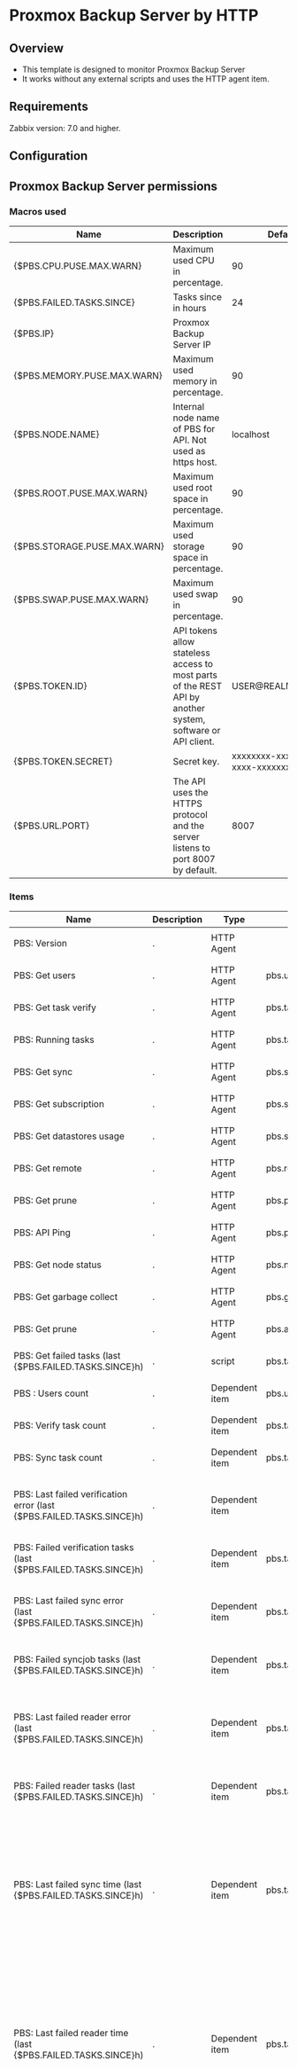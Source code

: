 # Proxmox Backup Server by HTTP

## Overview

- This template is designed to monitor Proxmox Backup Server
- It works without any external scripts and uses the HTTP agent item.

## Requirements

Zabbix version: 7.0 and higher.


## Configuration

## Proxmox Backup Server permissions




### Macros used

|Name|Description|Default|
|----|-----------|-------|
| {$PBS.CPU.PUSE.MAX.WARN} | Maximum used CPU in percentage. | 90 | 
| {$PBS.FAILED.TASKS.SINCE} | Tasks since in hours | 24  | 
| {$PBS.IP} | Proxmox Backup Server IP |  | 
| {$PBS.MEMORY.PUSE.MAX.WARN} | Maximum used memory in percentage. | 90 | 
| {$PBS.NODE.NAME} | Internal node name of PBS for API. Not used as https host. | localhost | 
| {$PBS.ROOT.PUSE.MAX.WARN} | Maximum used root space in percentage. | 90 | 
| {$PBS.STORAGE.PUSE.MAX.WARN} | Maximum used storage space in percentage. | 90 | 
| {$PBS.SWAP.PUSE.MAX.WARN} | Maximum used swap in percentage. | 90 | 
| {$PBS.TOKEN.ID} | API tokens allow stateless access to most parts of the REST API by another system, software or API client. | USER@REALM!TOKENID | 
| {$PBS.TOKEN.SECRET} | Secret key. | xxxxxxxx-xxxx-xxxx-xxxx-xxxxxxxxxxxx | 
| {$PBS.URL.PORT} | The API uses the HTTPS protocol and the server listens to port 8007 by default. | 8007 | 

### Items

|Name|Description|Type|Key and additional info| Preprocessing / Formula |
|----|-----------|----|-----------------------|-------------------------|
| PBS: Version |<p>.</p>| HTTP Agent| | <ul><li> <p> JSONPath: $.data.version </p>|
| PBS: Get users |<p>.</p>| HTTP Agent | pbs.users |  |
| PBS: Get task verify |<p>.</p>| HTTP Agent | pbs.tasks.verify | |
| PBS: Running tasks |<p>.</p>| HTTP Agent | pbs.tasks.running | <ul><li> <p> JSONPath: $.total </p>|
| PBS: Get sync |<p>.</p>| HTTP Agent | pbs.sync | |
| PBS: Get subscription |<p>.</p>| HTTP Agent | pbs.subscription | |
| PBS: Get datastores usage | <p>.</p>| HTTP Agent | pbs.status.datastore-usage | <ul><li> <p> JSONPath: $.data </p> </li> |
| PBS: Get remote | <p>.</p> | HTTP Agent | pbs.remote |  |
| PBS: Get prune | <p>.</p> | HTTP Agent | pbs.prune |  |
| PBS: API Ping | <p>.</p> | HTTP Agent | pbs.ping | <ul><li> <p> JSONPath: $.data.pong </p> |
| PBS: Get node status | <p>.</p> | HTTP Agent | pbs.node.status | <ul><li> <p> JSONPath: $.data </p> </li> |
| PBS: Get garbage collect | <p>.</p> | HTTP Agent | pbs.gc | |
| PBS: Get prune | <p>.</p> | HTTP Agent | pbs.admin.prune | |
| PBS: Get failed tasks (last {$PBS.FAILED.TASKS.SINCE}h) |<p>.</p>|script| pbs.tasks.failed | |
| PBS : Users count |<p>.</p>| Dependent item | pbs.users.count | <ul><li> <p> JSONPath: $..userid.length() </p> |
| PBS: Verify task count | <p>.</p> | Dependent item | pbs.tasks.verify.count | <ul><li> <p> JSONPath: $..id.length() </p> |
| PBS: Sync task count |<p>.</p>| Dependent item | pbs.tasks.sync.count | <ul><li> <p> JSONPath: $..id.length() </p> </li> |
| PBS: Last failed verification error (last {$PBS.FAILED.TASKS.SINCE}h) |<p>.</p>|Dependent item| | <ul><li> <p> JSONPath: $.data[?(@.worker_type == "verificationjob")].status.first() </p> </li> <li><p> Discard Unchanged </p></li></ul>|
| PBS: Failed verification tasks (last {$PBS.FAILED.TASKS.SINCE}h) |<p>.</p>|Dependent item| pbs.tasks.failed.verificationjob | <ul><li> <p> JSONPath: $.data[?(@.worker_type == "verificationjob")].status.length() </p> </li> |
| PBS: Last failed sync error (last {$PBS.FAILED.TASKS.SINCE}h) |<p>.</p>|Dependent item| pbs.tasks.failed.syncjob.error | <ul><li> <p> JSONPath: $.data[?(@.worker_type == "syncjob")].status.first() </p> </li> <li><p> Discard Unchanged </p></li></ul>|
| PBS: Failed syncjob tasks (last {$PBS.FAILED.TASKS.SINCE}h) |<p>.</p>| Dependent item | pbs.tasks.failed.syncjob | <ul><li> <p> JSONPath: $.data[?(@.worker_type == "syncjob")].status.length() </p> </li> |
| PBS: Last failed reader error (last {$PBS.FAILED.TASKS.SINCE}h) |<p>.</p>|Dependent item| pbs.tasks.failed.reader.error | <ul><li> <p> JSONPath: $.data[?(@.worker_type == "reader")].status.first() </p> </li> Discard Unchanged <li><p>  </p></li></ul>|
| PBS: Failed reader tasks (last {$PBS.FAILED.TASKS.SINCE}h) | <p>.</p>|Dependent item| pbs.tasks.failed.reader | <ul><li> <p>JSONPath: $.data[?(@.worker_type == "reader")].status.length() </p> </li> |
| PBS: Last failed sync time (last {$PBS.FAILED.TASKS.SINCE}h) |<p>.</p>|Dependent item| pbs.tasks.failed.last_syncjob_time | <ul><li> <p> JSONPath: $.data[?(@.worker_type == "syncjob")].first() <p> Custom failed : Set value 0 <p> </p> </li> <li><p> JSONPath: $.endtime  </p></li> <li><p> JSONPath: $.endtime  <p> Custom failed : Set value 0 <p>  </p></li> <li><p> Discard Unchanged with heartbeat : 1h  </p></li></ul>|
| PBS: Last failed reader time (last {$PBS.FAILED.TASKS.SINCE}h) |<p>.</p>|Dependent item| pbs.tasks.failed.last_reader_time | <ul><li> <p> JSONPath: $.data[?(@.worker_type == "reader")].first() <p> Custom failed : Set value 0 <p> </p> </li> <li><p> JSONPath: $.endtime  </p></li> <li><p> JSONPath: $.endtime  <p> Custom failed : Set value 0 <p>  </p></li> <li><p> Discard Unchanged with heartbeat : 1h  </p></li></ul>|
| PBS: Last failed garbage time (last {$PBS.FAILED.TASKS.SINCE}h) |<p>.</p>|Dependent item| pbs.tasks.failed.last_garbage_collection_time | <ul><li> <p> JSONPath: $.data[?(@.worker_type == "garbage_collection")].first() <p> Custom failed : Set value 0 <p> </p> </li> <li><p> JSONPath: $.endtime  </p></li> <li><p> JSONPath: $.endtime  <p> Custom failed : Set value 0 <p>  </p></li> <li><p> Discard Unchanged with heartbeat : 1h  </p></li></ul>|
| PBS: Last failed backup time  (last {$PBS.FAILED.TASKS.SINCE}h) |<p>.</p>|Dependent item| pbs.tasks.failed.last_backup_time | <ul><li> <p> JSONPath: $.data[?(@.worker_type == "backup")].first() <p> Custom failed : Set value 0 <p> </p> </li> <li><p> JSONPath: $.endtime  </p></li> <li><p> JSONPath: $.endtime  <p> Custom failed : Set value 0 <p>  </p></li> <li><p> Discard Unchanged with heartbeat : 1h  </p></li></ul>|
| PBS: Last failed garbage error (last {$PBS.FAILED.TASKS.SINCE}h) |<p>.</p>|Dependent item| pbs.tasks.failed.garbage_collection.error | <ul><li> <p> JSONPath: $.data[?(@.worker_type == "garbage_collection")].status.first() <p> Custom failed : Set value 0 <p> </p> </li> <li><p> JSONPath: $.endtime  </p></li> <li><p> JSONPath: $.endtime  <p> Custom failed : Set value 0 <p>  </p></li> <li><p> Discard Unchanged with heartbeat : 1h  </p></li></ul>|
| PBS: Failed garbage tasks (last {$PBS.FAILED.TASKS.SINCE}h) |<p>.</p>|Dependent item| pbs.tasks.failed.garbage_collection | <ul><li> <p> JSONPath: $.data[?(@.worker_type == "garbage_collection")].status.length() <p> Custom failed : Set value 0 <p> </p> </li> <li><p> JSONPath: $.endtime  </p></li> <li><p> JSONPath: $.endtime  <p> Custom failed : Set value 0 <p>  </p></li> <li><p> Discard Unchanged with heartbeat : 1h  </p></li></ul>|
| PBS: Failed tasks (last {$PBS.FAILED.TASKS.SINCE}h) |<p>.</p>|Dependent item| pbs.tasks.failed.count | <ul><li> <p> JSONPath: $.data..status.length() <p> Custom failed : Set value 0 <p> </p> </li></ul>|
| PBS: Last failed backup error (last {$PBS.FAILED.TASKS.SINCE}h) |<p>.</p>|Dependent item| pbs.tasks.failed.backup.error | <ul><li> <p> $.data[?(@.worker_type == "backup")].status.first() <p> Custom failed : Discard value <p> </p> </li></ul>|
| PBS: Failed backup tasks {$PBS.FAILED.TASKS.SINCE}h |<p>.</p>|Dependent item| pbs.tasks.failed.backup | <ul><li> <p> JSONPath: $.data[?(@.worker_type == "backup")].status.length()  </p> </li></ul>|
| PBS : subscription status |<p>.</p>|Dependent item| pbs.subscription.status | <ul><li> <p> JSON: $..status.first() </p> </li> <li><p> Replace: notfound => 0  </p></li></ul>|
| PBS: Prune count |<p>.</p>|Dependent item|pbs.prune.count | <ul><li> <p> JSONPath: $..id.length() </p> </li></ul>|
| PBS Node: uptime |<p>.</p>|Dependent item| pbs.node.uptime | <ul><li> <p> JSONPath: $.uptime </p> </li></ul>|
| PBS Node: swap used |<p>.</p>|Dependent item| pbs.node.swap.used | <ul><li> <p> JSONPath: $.used</p> </li> <li><p>  </p></li></ul>|
| PBS Node: swap total |<p>.</p>|Dependent item| pbs.node.swap.total | <ul><li> <p> JSONPath: $.total</p> </li></ul>|
| PBS Node: swap free |<p>.</p>|Dependent item| pbs.node.swap.free | <ul><li> <p> JSONPath: $.free </p> </li></ul>|
| PBS Node: swap |<p>.</p>|Dependent item|pbs.node.swap | <ul><li> <p>JSONPath: $.swap </p> </li></ul>|
| PBS Node: root used |<p>.</p>|Dependent item| pbs.node.root.used | <ul><li> <p> JSONPath: $.used </p> </li> </ul>|
| PBS Node: root total |<p>.</p>|Dependent item| pbs.node.root.total | <ul><li> <p> JSONPath: $.total </p> </li></ul>|
| PBS Node: root avail |<p>.</p>|Dependent item| pbs.node.root.avail | <ul><li> <p> JSONPath: $.avail</p> </li></ul>|
| PBS Node: root |<p>.</p>|Dependent item| pbs.node.root | <ul><li> <p> JSONPath: $.root</p> </li></ul>|
| PBS Node: memory used |<p>.</p>|Dependent item| pbs.node.memory.used | <ul><li> <p> JSONPath: $.used </p> </li></ul>|
| PBS Node: memory total |<p>.</p>|Dependent item| pbs.node.memory.total | <ul><li> <p> JSONPath: $.total</p> </li></ul>|
| PBS Node: memory free |<p>.</p>|Dependent item| pbs.node.memory.free | <ul><li> <p> JSONPath: $.free </p> </li></ul>|
| PBS Node: memory |<p>.</p>|Dependent item| pbs.node.memory | <ul><li> <p> JSONPath: $.memory </p> </li></ul>|
| PBS Node: kernel |<p>.</p>|Dependent item| pbs.node.kversion | <ul><li> <p> JSONPath: $.kversion </p> </li></ul>|
| PBS Node: cpu usage |<p>.</p>|Dependent item| pbs.node.cpu | <ul><li> <p> JSONPath: $.cpu </p> </li> <li><p> Custom multiplier: 100  </p></li></ul>|
| PBS: gc store |<p>.</p>|Dependent item| | <ul><li> <p> JSONPath: $..store.first() <p> Custom failed : Discard value </p></p> </li> </ul>|
| PBS: gc still-bad |<p>.</p>|Dependent item| pbs.gc.still-bad | <ul><li> <p> JSONPath: $..['still-bad'].first() <p>  Custom failed : Discard value </p> </p> </li> </ul>|
| PBS: gc schedule |<p>.</p>|Dependent item| pbs.gc.schedule | <ul><li> <p> JSONPath: $..schedule.first() <p>  Custom failed : Discard value </p> </p> </li> </ul>|
| PBS: gc pending-bytes |<p>.</p>|Dependent item| pbs.gc.pending-bytes | <ul><li> <p> $..['pending-bytes'].first() <p>  Custom failed : Discard value </p> </p> </li> </ul>|
| PBS: gc next-run |<p>.</p>|Dependent item| pbs.gc.next-run | <ul><li> <p> $..['next-run'].first() <p>  Custom failed : Discard value </p> </p> </li> </ul>|
| PBS: gc disk-chunks |<p>.</p>|Dependent item| pbs.gc.disk-chunks | <ul><li> <p> $..['disk-chunks'].first() <p>  Custom failed : Discard value </p> </p> </li> </ul>|
| PBS: gc disk-bytes |<p>.</p>|Dependent item| pbs.gc.disk-bytes | <ul><li> <p> $..['disk-bytes'].first() <p>  Custom failed : Discard value </p> </p> </li> </ul>|
| PBS: Verify task successfull % |<p>.</p>|Calculated| pbs.tasks.verify.successfull.percent | <p>(last(//pbs.tasks.verify.successfull) * 100) / last(//pbs.tasks.verify.count) </p> |
| PBS: Verify task successfull |<p>.</p>|Calculated| pbs.tasks.verify.successfull | <p> sum(last_foreach(//pbs.verify.last-run-state[*])) </p> |
| PBS: sync task successfull % |<p>.</p>|Calculated| pbs.tasks.sync.successfull.percent | <p> (last(//pbs.sync.verify.successfull)*100) / last(//pbs.tasks.sync.count) </p> |
| PBS: Prune task successfull % |<p>.</p>|Calculated| pbs.tasks.prune.successfull.percent | <p>(last(//pbs.prune.verify.successfull)*100) / last(//pbs.prune.count) </p> |
| PBS: Sync task successfull |<p>.</p>|Calculated| pbs.sync.verify.successfull | <p> sum(last_foreach(//pbs.sync.last-run-state[*])) </p> |
| PBS: Prune task successfull |<p>.</p>|Calculated| pbs.prune.verify.successfull | <p> sum(last_foreach(//pbs.prune.last-run-state[*])) </p> |
| PBS Node: swap used percent |<p>.</p>|Calculated| pbs.node.swap.pused | <p> last(//pbs.node.swap.used) / last(//pbs.node.swap.total) * 100 </p> |
| PBS Node: root used percent |<p>.</p>|Calculated| pbs.node.root.pused | <p>last(//pbs.node.root.used) / last(//pbs.node.root.total) * 100 </p> |


### Triggers

|Name|Description|Expression|Severity|Dependencies|
|----|-----------|----------|--------|--------------------------------|
|<p>Users has changed</p>||`last(/Proxmox Backup Server by HTTP/pbs.users.count) <> last(/Proxmox Backup Server by HTTP/pbs.users.count,#2) `| High |
|<p>PBS: Node high swap usage</p>||`last(/Proxmox Backup Server by HTTP/pbs.node.swap.pused)>{$PBS.SWAP.PUSE.MAX.WARN} `| Average |
|<p>PBS: Node high root usage</p>||` last(/Proxmox Backup Server by HTTP/pbs.node.root.pused)>{$PBS.ROOT.PUSE.MAX.WARN} `| Average |
|<p>PBS: Node high memory usage</p>||`last(/Proxmox Backup Server by HTTP/pbs.node.memory.pused)>{$PBS.MEMORY.PUSE.MAX.WARN} `| Average |
|<p>PBS: Node high cpu usage</p>||`last(/Proxmox Backup Server by HTTP/pbs.node.cpu)>{$PBS.CPU.PUSE.MAX.WARN} `| Average |
|<p>PBS: API service not available</p>||`last(/Proxmox Backup Server by HTTP/pbs.ping)<>1 `| Disaster |
|<p>New sync failed tasks</p>||` last(/Proxmox Backup Server by HTTP/pbs.tasks.failed.syncjob) > 1 `| Disaster |
|<p>New garbage failed tasks</p>||`last(/Proxmox Backup Server by HTTP/pbs.tasks.failed.garbage_collection) > 1 `| Disaster |
|<p>New backup failed tasks</p>||` last(/Proxmox Backup Server by HTTP/pbs.tasks.failed.backup) > 1`| Disaster |

### LLD rule PBS Datastore discovery

#### Item prototypes 

|Name|Description|Type|Key and additional info| Preprocessing |
|----|-----------|----|-----------------------|----------------|
| PBS Datastore: {#DATASTORE} used percent |<p>.</p>|Calculated|pbs.datastore.pused[{#DATASTORE}] |<ul><li><p>last(//pbs.datastore.used[{#DATASTORE}]) / last(//pbs.datastore.total[{#DATASTORE}]) * 100</p></ul>|
| PBS Datastore: {#DATASTORE} |<p>.</p>|Dependent item|pbs.datastore[{#DATASTORE}] |<ul><li><p>JSONPath: `$[?(@.store == '{#DATASTORE}')]`</p> </li>  <li><p>JSONPath: `$.[0]`</p> </li> </ul>|
| PBS Datastore: {#DATASTORE} avail |<p>.</p>|Dependent item| pbs.datastore.avail[{#DATASTORE}]|<ul><li><p>JSONPath: `$.avail`</p></li> </ul> |
| PBS Datastore: {#DATASTORE} total |<p>.</p>|Dependent item| pbs.datastore.total[{#DATASTORE}] |<ul><li><p>JSONPath: `$.total`</p></li> </ul> |
| PBS Datastore: {#DATASTORE} used |<p>.</p>|Dependent item| pbs.datastore.used[{#DATASTORE}] |<ul><li><p>JSONPath: `$.used`</p></li> </ul> |


### Trigger prototypes

|Name|Description|Expression|Severity|Dependencies|
|----|-----------|----------|--------|--------------------------------|
|PBS Datastore: {#DATASTORE} high usage||`last(/Proxmox Backup Server by HTTP/pbs.datastore.pused[{#DATASTORE}])>{$PBS.STORAGE.PUSE.MAX.WARN}`|Average ||


### LLD rule PBS Prune configuration discovery

#### Item prototypes 

|Name|Description|Type|Key and additional info| Preprocessing |
|----|-----------|----|-----------------------|----------------|
| Prune {#PRUNE_ID} : Keep-weekly |<p>.</p>|Dependent item|pbs.prune.keep-weekly[{#PRUNE_ID}] |<ul><li><p> JSONPath: $.data[?(@.id == '{#PRUNE_ID}')].['keep-weekly'].first()   <p> Custom Failed : Set to value 0   </p> </p>   </li> </ul>|
| Prune {#PRUNE_ID} : schedule |<p>.</p>|Dependent item|pbs.prune.schedule[{#PRUNE_ID}] |<ul><li><p> JSONPath: $.data[?(@.id == '{#PRUNE_ID}')].schedule.first()</li> </ul>|
| Prune {#PRUNE_ID} : store |<p>.</p>|Dependent item|pbs.prune.store[{#PRUNE_ID}] |<ul><li><p> JSONPath: $.data[?(@.id == '{#PRUNE_ID}')].store.first()   </p>  </li> </ul>|
| Prune {#PRUNE_ID} : last-run-endtime |<p>.</p>|Dependent item|pbs.prune.last-run-endtime[{#PRUNE_ID}] |<ul><li><p> JSONPath $.data[?(@.id == '{#PRUNE_ID}')].['last-run-endtime'].first()   <p> Custom Failed : Set to value 0   </p> </p> </li>  </li> </ul>|
| Prune {#PRUNE_ID} : last-run-state |<p>.</p>|Dependent item|pbs.prune.last-run-state[{#PRUNE_ID}] |<ul><li><p> Check for not supported value : Any => Set to value 0   <p> Custom Failed : Set to value 0    </li> <li> <p> JSONPath: $.data[?(@.id == '{#PRUNE_ID}')].['last-run-state'].first() </p> <p>Custom failed 0 </p> </li> <li> <p>Replace : OK => 1 </p> </li></ul>|
| Prune {#PRUNE_ID} : Keep-last |<p>.</p>|Dependent item|pbs.prune.keep-last[{#PRUNE_ID}]|<ul><li><p> JSONPath $.data[?(@.id == '{#PRUNE_ID}')].['keep-last'].first()   <p> Custom Failed : Set to value 0   </p> </p> </li>  </li> </ul>|
| Prune {#PRUNE_ID} : Keep-monthly |<p>.</p>|Dependent item|pbs.prune.keep-monthly[{#PRUNE_ID}]|<ul><li><p> JSONPath $.data[?(@.id == '{#PRUNE_ID}')].['keep-monthly'].first()   <p> Custom Failed : Set to value 0   </p> </p> </li>  </li> </ul>|


### Trigger prototypes

|Name|Description|Expression|Severity|Dependencies|
|----|-----------|----------|--------|--------------------------------|
|Prune {#PRUNE_ID} : Keep-last has changed ||` last(/Proxmox Backup Server by HTTP/pbs.prune.keep-last[{#PRUNE_ID}]) <> last(/Proxmox Backup Server by HTTP/pbs.prune.keep-last[{#PRUNE_ID}],#2)`|Warning ||
|Prune {#PRUNE_ID} : Keep-monthly has changed ||`last(/Proxmox Backup Server by HTTP/pbs.prune.keep-monthly[{#PRUNE_ID}]) <> last(/Proxmox Backup Server by HTTP/pbs.prune.keep-monthly[{#PRUNE_ID}],#2) `|Warning ||
| Prune {#PRUNE_ID} : Keep-weekly has change||`last(/Proxmox Backup Server by HTTP/pbs.prune.keep-weekly[{#PRUNE_ID}]) <> last(/Proxmox Backup Server by HTTP/pbs.prune.keep-weekly[{#PRUNE_ID}],#2) `|Warning ||


### LLD rule PBS Sync discovery

#### Item prototypes 

|Name|Description|Type|Key and additional info| Preprocessing |
|----|-----------|----|-----------------------|----------------|
| PBS: Sync job {#SYNC_ID} next run |<p>.</p>|Dependent item| pbs.sync.next-run[{#SYNC_ID}]  |<ul><li><p> JSONPath $.data[?(@.id == '{#SYNC_ID}')].['next-run'].first() <p> Custom Failed : Discard value   </p> </p>   </li> </ul>|
| PBS: Sync job {#SYNC_ID} last-run-endtime |<p>.</p>|Dependent item| pbs.sync.last-run-endtime[{#SYNC_ID}]  |<ul><li><p> JSONPath $.data[?(@.id == '{#SYNC_ID}')].['last-run-endtime'].first() <p> Custom Failed : Discard value   </p> </p>   </li> </ul>|
| PBS: Sync job {#SYNC_ID} last-run-state |<p>.</p>|Dependent item| pbs.sync.last-run-state[{#SYNC_ID}]  |<ul><li><p> JSONPath $.data[?(@.id == '{#SYNC_ID}')].['last-run-state'].first() <p> Custom Failed : Discard value   </p> </p>   </li> <li><p> Regular Expression `^(?!OK$).*`  `0` </p> <p> Custom failed : Set to value 1 </p> </li> </ul>|
| PBS: Sync job {#SYNC_ID} schedule |<p>.</p>|Dependent item| pbs.sync.schedule[{#SYNC_ID}]  |<ul><li><p> JSONPath $.data[?(@.id == '{#SYNC_ID}')].['schedule'].first() <p> Custom Failed : Discard value   </p> </p>   </li> </ul>|
| PBS: Sync job {#SYNC_ID} ns |<p>.</p>|Dependent item| pbs.sync.ns[{#SYNC_ID}]  |<ul><li><p> JSONPath $.data[?(@.id == '{#SYNC_ID}')].['ns'].first() <p> Custom Failed : Discard value   </p> </p>   </li> </ul>|


### Trigger prototypes

|Name|Description|Expression|Severity|Dependencies|
|----|-----------|----------|--------|--------------------------------|
|PBS: Sync job {#SYNC_ID} failed ||` last(/Proxmox Backup Server by HTTP/pbs.sync.last-run-state[{#SYNC_ID}]) = 0`|Disaster ||



### LLD rule PBS Users discovery

#### Item prototypes 

|Name|Description|Type|Key and additional info| Preprocessing |
|----|-----------|----|-----------------------|----------------|
| PBS: user {#PBS_USERID} status |<p>.</p>|Dependent item| pbs.user.enable[{#PBS_USERID}]   |<ul><li><p> JSONPath : $.data[?(@.userid == '{#PBS_USERID}')].enable.first()  </p> </p> <p> Boolean to decimal </p>   </li> </ul>|
| PBS: user {#PBS_USERID} is expires |<p>.</p>|Dependent item| pbs.user.status[{#PBS_USERID}]   |<ul><li><p> JSONPath : $.data[?(@.userid == '{#PBS_USERID}')].expire.first()  </p> <p> Boolean to decimal </p>   </li> </ul>|


### Trigger prototypes

|Name|Description|Expression|Severity|Dependencies|
|----|-----------|----------|--------|--------------------------------|
|last(/Proxmox Backup Server by HTTP/pbs.user.enable[{#PBS_USERID}]) = 0||` PBS: user {#PBS_USERID} is disable`|Warning ||









